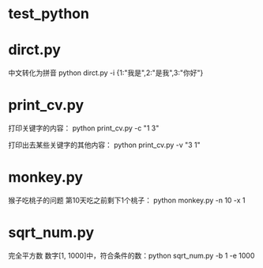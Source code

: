# test_python

# dirct.py
中文转化为拼音
    python dirct.py -i \{1:\"我是\",2:\"是我\",3:\"你好\"\}

# print_cv.py
打印关键字的内容：
    python print_cv.py -c "1 3"

打印出去某些关键字的其他内容：
    python print_cv.py -v "3 1"

# monkey.py
猴子吃桃子的问题
    第10天吃之前剩下1个桃子： python monkey.py -n 10 -x 1

# sqrt_num.py
完全平方数
    数字[1, 1000]中，符合条件的数：python sqrt_num.py -b 1 -e 1000